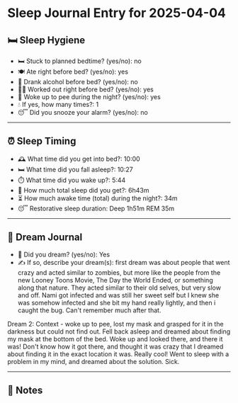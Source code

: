 # Sleep Journal Entry for 2025-04-04

## 🛏️ Sleep Hygiene

- 🛏️ Stuck to planned bedtime? (yes/no): no
- 🍽️ Ate right before bed? (yes/no): yes
- 🍷 Drank alcohol before bed? (yes/no): no
- 🏋️‍♀️ Worked out right before bed? (yes/no): yes
- 🚽 Woke up to pee during the night? (yes/no): yes
- 💧 If yes, how many times?: 1
- 😴 Did you snooze your alarm? (yes/no): no

---

## ⏰ Sleep Timing

- 🕰️ What time did you get into bed?: 10:00
- 🛏️ What time did you fall asleep?: 10:27
- ⏱️ What time did you wake up?: 5:44
- 🧮 How much total sleep did you get?: 6h43m
- ⏳ How much awake time (total) during the night?: 34m
- 😴 Restorative sleep duration: Deep 1h51m REM 35m

---

## 💭 Dream Journal

- 🌙 Did you dream? (yes/no): Yes
- ✍️ If so, describe your dream(s): first dream was about people that went crazy and acted similar to zombies, but more like the people from the new Looney Toons Movie, The Day the World Ended, or something along that nature. They acted similar to their old selves, but very slow and off. Nami got infected and was still her sweet self but I knew she was somehow infected and she bit my hand really lightly, and then i caught the bug. Can't remember much after that.

Dream 2: Context - woke up to pee, lost my mask and grasped for it in the darkness but could not find out. Fell back asleep and dreamed about finding my mask at the bottom of the bed. Woke up and looked there, and there it was! Don't know how it got there, and thought it was crazy that I dreamed about finding it in the exact location it was. Really cool! Went to sleep with a problem in my mind, and dreamed about the solution. Sick. 
  

---

## 📝 Notes



